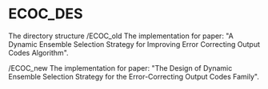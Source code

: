 # ECOC_DES
The directory structure
/ECOC_old	The implementation for paper: "A Dynamic Ensemble Selection Strategy for Improving Error Correcting Output Codes Algorithm".

/ECOC_new	The implementation for paper: "The Design of Dynamic Ensemble Selection Strategy for the Error-Correcting Output Codes Family".
